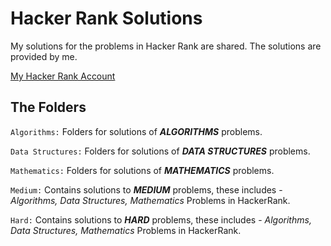 # Hacker Rank Solutions
My solutions for the problems in Hacker Rank are shared. The solutions are provided by me.

[My Hacker Rank Account](https://www.hackerrank.com/ilkercankaya)


## The Folders

`Algorithms:` Folders for solutions of _**ALGORITHMS**_ problems.

`Data Structures:` Folders for solutions of _**DATA STRUCTURES**_ problems.

`Mathematics:` Folders for solutions of _**MATHEMATICS**_ problems.

`Medium:` Contains solutions to _**MEDIUM**_ problems, these includes - _Algorithms, 
Data Structures, Mathematics_ Problems in HackerRank.

`Hard:` Contains solutions to _**HARD**_ problems, these includes - _Algorithms, 
Data Structures, Mathematics_ Problems in HackerRank.



